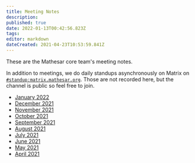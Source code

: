 ```yaml
---
title: Meeting Notes
description: 
published: true
date: 2022-01-13T00:42:56.823Z
tags: 
editor: markdown
dateCreated: 2021-04-23T10:53:59.841Z
---
```


These are the Mathesar core team's meeting notes.

In addition to meetings, we do daily standups asynchronously on Matrix on [`#standup:matrix.mathesar.org`](https://matrix.to/#/#standup:matrix.mathesar.org). Those are not recorded here, but the channel is public so feel free to join.

- [January 2022](/meeting-notes/2022-01)
- [December 2021](/meeting-notes/2021-12)
- [November 2021](/meeting-notes/2021-11)
- [October 2021](/meeting-notes/october-2021)
- [September 2021](/meeting-notes/september-2021)
- [August 2021](/meeting-notes/august-2021)
- [July 2021](/meeting-notes/july-2021)
- [June 2021](/meeting-notes/june-2021)
- [May 2021](/meeting-notes/may-2021)
- [April 2021](/meeting-notes/april-2021)
